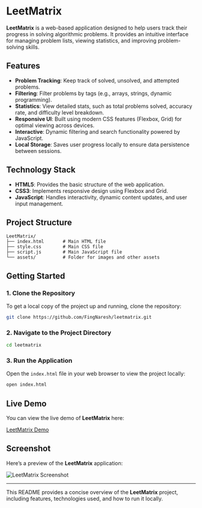 
# LeetMatrix

**LeetMatrix** is a web-based application designed to help users track their progress in solving algorithmic problems. It provides an intuitive interface for managing problem lists, viewing statistics, and improving problem-solving skills.

## Features

- **Problem Tracking**: Keep track of solved, unsolved, and attempted problems.
- **Filtering**: Filter problems by tags (e.g., arrays, strings, dynamic programming).
- **Statistics**: View detailed stats, such as total problems solved, accuracy rate, and difficulty level breakdown.
- **Responsive UI**: Built using modern CSS features (Flexbox, Grid) for optimal viewing across devices.
- **Interactive**: Dynamic filtering and search functionality powered by JavaScript.
- **Local Storage**: Saves user progress locally to ensure data persistence between sessions.

## Technology Stack

- **HTML5**: Provides the basic structure of the web application.
- **CSS3**: Implements responsive design using Flexbox and Grid.
- **JavaScript**: Handles interactivity, dynamic content updates, and user input management.

## Project Structure

```plaintext
LeetMatrix/
├── index.html       # Main HTML file
├── style.css        # Main CSS file
├── script.js        # Main JavaScript file
└── assets/          # Folder for images and other assets
```

## Getting Started

### 1. Clone the Repository

To get a local copy of the project up and running, clone the repository:

```bash
git clone https://github.com/FingNaresh/leetmatrix.git
```

### 2. Navigate to the Project Directory

```bash
cd leetmatrix
```

### 3. Run the Application

Open the `index.html` file in your web browser to view the project locally:

```bash
open index.html
```

## Live Demo

You can view the live demo of **LeetMatrix** here:

[LeetMatrix Demo](https://regal-horse-ae1fe8.netlify.app/)

## Screenshot

Here’s a preview of the **LeetMatrix** application:

![LeetMatrix Screenshot](https://github.com/user-attachments/assets/40e66b30-035a-40fd-ae90-58ec235c7cf5)


---

This README provides a concise overview of the **LeetMatrix** project, including features, technologies used, and how to run it locally. 
